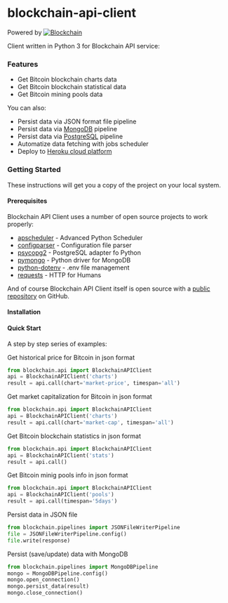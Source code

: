 # blockchain-api-client

Powered by [![Blockchain]()](https://blockchain.info/api)

Client written in Python 3 for Blockchain API service:

### Features

  - Get Bitcoin blockchain charts data
  - Get Bitcoin blockchain statistical data
  - Get Bitcoin mining pools data

You can also:

  - Persist data via JSON format file pipeline
  - Persist data via [MongoDB][mongoDB] pipeline
  - Persist data via [PostgreSQL][postgreSQL] pipeline
  - Automatize data fetching with jobs scheduler
  - Deploy to [Heroku cloud platform][heroku]

### Getting Started

These instructions will get you a copy of the project on your local system.

#### Prerequisites

Blockchain API Client uses a number of open source projects to work properly:

* [apscheduler] - Advanced Python Scheduler
* [configparser] - Configuration file parser
* [psycopg2] - PostgreSQL adapter fo Python
* [pymongo] - Python driver for MongoDB
* [python-dotenv] - .env file management
* [requests] - HTTP for Humans

And of course Blockchain API Client itself is open source with a [public repository][blockchain-api-client] on GitHub.

#### Installation

#### Quick Start

A step by step series of examples:

Get historical price for Bitcoin in json format
```python
from blockchain.api import BlockchainAPIClient
api = BlockchainAPIClient('charts')
result = api.call(chart='market-price', timespan='all')
```

Get market capitalization for Bitcoin in json format
```python
from blockchain.api import BlockchainAPIClient
api = BlockchainAPIClient('charts')
result = api.call(chart='market-cap', timespan='all')
```

Get Bitcoin blockchain statistics in json format
```python
from blockchain.api import BlockchainAPIClient
api = BlockchainAPIClient('stats')
result = api.call()
```

Get Bitcoin minig pools info in json format
```python
from blockchain.api import BlockchainAPIClient
api = BlockchainAPIClient('pools')
result = api.call(timespan='5days')
```

Persist data in JSON file
```python
from blockchain.pipelines import JSONFileWriterPipeline
file = JSONFileWriterPipeline.config()
file.write(response)
```

Persist (save/update) data with MongoDB
```python
from blockchain.pipelines import MongoDBPipeline
mongo = MongoDBPipeline.config()
mongo.open_connection()
mongo.persist_data(result)
mongo.close_connection()
```

[//]: # (These are reference links used in the body of this note and get stripped out when the markdown processor does its job. There is no need to format nicely because it shouldn't be seen.)

[apscheduler]: <https://github.com/agronholm/apscheduler>
[blockchain-api-client]: <https://github.com/sdediego/blockchain-api-client>
[configparser]: <https://github.com/python/cpython/blob/3.5/Lib/configparser.py>
[heroku]: <https://www.heroku.com>
[mongoDB]: <https://www.mongodb.com>
[postgreSQL]: <https://www.postgresql.org/>
[psycopg2]: <http://initd.org/psycopg/>
[pymongo]: <https://github.com/mongodb/mongo-python-driver>
[python-dotenv]: <https://github.com/theskumar/python-dotenv>
[requests]: <https://github.com/requests/requests>
